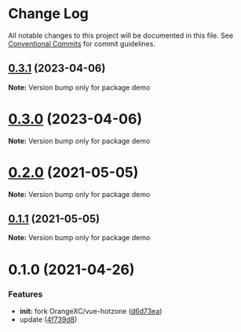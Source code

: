 # Change Log

All notable changes to this project will be documented in this file.
See [Conventional Commits](https://conventionalcommits.org) for commit guidelines.

## [0.3.1](https://github.com/lljj-x/vue-hot-img/compare/v0.3.0...v0.3.1) (2023-04-06)

**Note:** Version bump only for package demo





# [0.3.0](https://github.com/lljj-x/vue-hot-img/compare/v0.1.1...v0.3.0) (2023-04-06)

**Note:** Version bump only for package demo





# [0.2.0](https://github.com/lljj-x/vue-hot-img/compare/v0.1.1...v0.2.0) (2021-05-05)

**Note:** Version bump only for package demo





## [0.1.1](https://github.com/lljj-x/vue-hot-img/compare/v0.1.0...v0.1.1) (2021-05-05)

**Note:** Version bump only for package demo





# 0.1.0 (2021-04-26)


### Features

* **init:** fork OrangeXC/vue-hotzone ([d6d73ea](https://github.com/lljj-x/vue-hot-img/commit/d6d73ea21f579f8bfa6b2f9db49c50cfec1a3ce6))
* update ([4f739d8](https://github.com/lljj-x/vue-hot-img/commit/4f739d88d903bdf64263927aa09c2ac950327157))

